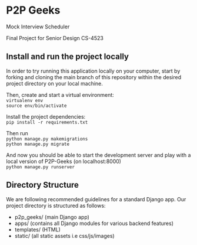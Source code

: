 # P2P Geeks
Mock Interview Scheduler

Final Project for Senior Design CS-4523 

## Install and run the project locally

In order to try running this application locally on your computer, start
by forking and cloning the main branch of this repository within the desired
project directory on your local machine. 

Then, create and start a virtual environment: <br />
`virtualenv env` <br />
`source env/bin/activate` <br />

Install the project dependencies: <br />
`pip install -r requirements.txt` <br />

Then run <br />
`python manage.py makemigrations` <br />
`python manage.py migrate` <br />

And now you should be able to start the development server and play with a local
version of P2P-Geeks (on localhost:8000) <br />
`python manage.py runserver`
 
## Directory Structure

We are following recommended guidelines for a standard Django app. Our project directory is structured as follows:
- p2p_geeks/ (main Django app)
- apps/ (contains all Django modules for various backend features)
- templates/ (HTML)
- static/ (all static assets i.e css/js/images)